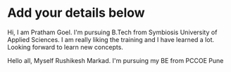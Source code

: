 # Add your details below
Hi, I am Pratham Goel. I'm pursuing B.Tech from Symbiosis University of Applied Sciences. I am really liking the training and I have learned a lot. Looking forward to learn new concepts.

Hello all, Myself Rushikesh Markad. I'm pursuing my BE from PCCOE Pune